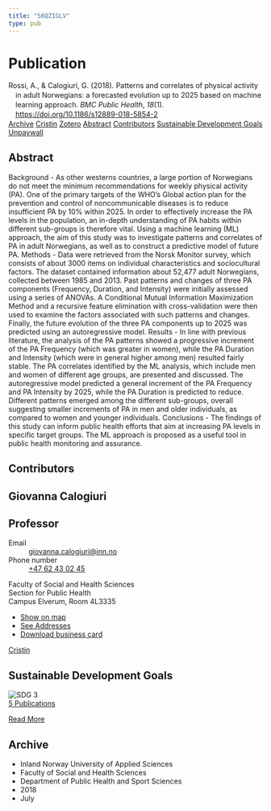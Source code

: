 ```yaml
---
title: "S6QZIGLV"
type: pub
---
```

<h1>Publication</h1>
<article id="csl-bib-container-S6QZIGLV" class="csl-bib-container">
  <div class="csl-bib-body" style="line-height: 1.35; padding-left: 1em; text-indent:-1em;">
  <div class="csl-entry">Rossi, A., &amp; Calogiuri, G. (2018). Patterns and correlates of physical activity in adult Norwegians: a forecasted evolution up to 2025 based on machine learning approach. <i>BMC Public Health</i>, <i>18</i>(1). <a href="https://doi.org/10.1186/s12889-018-5854-2">https://doi.org/10.1186/s12889-018-5854-2</a></div>
</div>
  <div class="csl-bib-buttons">
    <a href="#taxonomy-article-S6QZIGLV" class="csl-bib-button">Archive</a>
    <a href="https://app.cristin.no/results/show.jsf?id=1598789" alt="Cristin URL" class="csl-bib-button">Cristin</a>
    <a href="http://zotero.org/groups/5402882/items/S6QZIGLV" alt="Zotero URL" class="csl-bib-button">Zotero</a>
    <a href="#abstract-article-S6QZIGLV" class="csl-bib-button">Abstract</a>
    <a href="#contributors-article-S6QZIGLV" class="csl-bib-button">Contributors</a>
    <a href="#sdg-article-S6QZIGLV" class="csl-bib-button">Sustainable Development Goals</a>
    <a href="https://bmcpublichealth.biomedcentral.com/track/pdf/10.1186/s12889-018-5854-2" class="csl-bib-button">Unpaywall</a>
  </div>
  <div id="csl-bib-meta-container-S6QZIGLV"></div>
</article>
<div id="csl-bib-meta-S6QZIGLV" class="csl-bib-meta">
  <article id="abstract-article-S6QZIGLV" class="abstract-article">
    <h1>Abstract</h1>
    Background - As other westerns countries, a large portion of Norwegians do not meet the minimum recommendations for weekly physical activity (PA). One of the primary targets of the WHO’s Global action plan for the prevention and control of noncommunicable diseases is to reduce insufficient PA by 10% within 2025. In order to effectively increase the PA levels in the population, an in-depth understanding of PA habits within different sub-groups is therefore vital. Using a machine learning (ML) approach, the aim of this study was to investigate patterns and correlates of PA in adult Norwegians, as well as to construct a predictive model of future PA. Methods - Data were retrieved from the Norsk Monitor survey, which consists of about 3000 items on individual characteristics and sociocultural factors. The dataset contained information about 52,477 adult Norwegians, collected between 1985 and 2013. Past patterns and changes of three PA components (Frequency, Duration, and Intensity) were initially assessed using a series of ANOVAs. A Conditional Mutual Information Maximization Method and a recursive feature elimination with cross-validation were then used to examine the factors associated with such patterns and changes. Finally, the future evolution of the three PA components up to 2025 was predicted using an autoregressive model. Results - In line with previous literature, the analysis of the PA patterns showed a progressive increment of the PA Frequency (which was greater in women), while the PA Duration and Intensity (which were in general higher among men) resulted fairly stable. The PA correlates identified by the ML analysis, which include men and women of different age groups, are presented and discussed. The autoregressive model predicted a general increment of the PA Frequency and PA Intensity by 2025, while the PA Duration is predicted to reduce. Different patterns emerged among the different sub-groups, overall suggesting smaller increments of PA in men and older individuals, as compared to women and younger individuals. Conclusions - The findings of this study can inform public health efforts that aim at increasing PA levels in specific target groups. The ML approach is proposed as a useful tool in public health monitoring and assurance.
  </article>
  <article id="contributors-article-S6QZIGLV" class="contributors-article">
    <h1>Contributors</h1>
    <div class="personas"> <div class="vrtx-hinn-person-card"> <div class="photo"> <i class="lar la-user-circle missing-person"></i> </div> <div class="info"> <hgroup><h1>Giovanna Calogiuri</h1> <h2>Professor</h2> </hgroup><dl> <dt>Email</dt> <dd> <a href="mailto:giovanna.calogiuri@inn.no">giovanna.calogiuri@inn.no</a> </dd> <dt>Phone number</dt> <dd><a href="tel:+4762430245"> +47 62 43 02 45 </a></dd> </dl> <p> Faculty of Social and Health Sciences<br> Section for Public Health<br> Campus Elverum, Room 4L3335 </p> <ul class="vrtx-hinn-links"> <li><a href="https://www.google.com/maps?q=60.88177,11.53669">Show on map</a></li> <li><a href="https://www.inn.no/english/find-an-employee/giovanna-calogiuri.html#vrtx-hinn-addresses">See Addresses</a></li> <li><a href="https://www.inn.no/english/find-an-employee/giovanna-calogiuri.html?vrtx=vcf">Download business card</a></li> </ul> </div> </div> <a href="https://app.cristin.no/persons/show.jsf?id=358086" alt="Cristin URL" class="personas-cristin">Cristin</a> </div>
  </article>
  <article id="sdg-article-S6QZIGLV" class="sdg-article">
    <h1>Sustainable Development Goals</h1>
    <div class="sdg-container"><div id="sdg3" class="sdg"> <img src="{{< params subfolder >}}images/sdg/sdg03_en.png" class="image" alt="SDG 3"> <div class="sdg-overlay"> <a href="{{< params subfolder >}}en/archive/?sdg=3#archive" class="sdg-publication-count"><span>5</span> Publications</a> <p><a href="https://sdgs.un.org/goals/goal3" class="sdg-read-more">Read More</a></p> </div> </div></div>
  </article>
  <article id="taxonomy-article-S6QZIGLV" class="taxonomy-article">
    <h1>Archive</h1>
    <ul>
      <li>Inland Norway University of Applied Sciences</li>
      <li>Faculty of Social and Health Sciences</li>
      <li>Department of Public Health and Sport Sciences</li>
      <li>2018</li>
      <li>July</li>
    </ul>
  </article>
</div>
